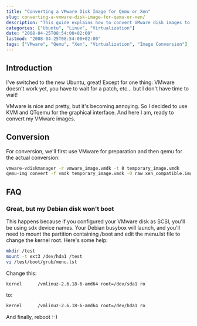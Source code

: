 ```yaml
---
title: "Converting a VMware Disk Image for Qemu or Xen"
slug: converting-a-vmware-disk-image-for-qemu-or-xen/
description: "This guide explains how to convert VMware disk images to be compatible with Qemu or Xen virtualization platforms."
categories: ["Ubuntu", "Linux", "Virtualization"]
date: "2008-04-25T08:54:00+02:00"
lastmod: "2008-04-25T08:54:00+02:00"
tags: ["VMware", "Qemu", "Xen", "Virtualization", "Image Conversion"]
---
```


## Introduction

I've switched to the new Ubuntu, great! Except for one thing: VMware doesn't work yet, you have to wait for a patch, etc... but I don't have time to wait!

VMware is nice and pretty, but it's becoming annoying. So I decided to use KVM and QTqemu for the graphical interface. And here I am, ready to convert my VMware images.

## Conversion

For conversion, we'll first use VMware for preparation and then qemu for the actual conversion:

```bash
vmware-vdiskmanager -r vmware_image.vmdk -t 0 temporary_image.vmdk
qemu-img convert -f vmdk temporary_image.vmdk -O raw xen_compatible.img
```

## FAQ

### Great, but my Debian disk won't boot

This happens because if you configured your VMware disk as SCSI, you'll be using sdx device names. Your Debian busybox will launch, and you'll need to mount the partition containing /boot and edit the menu.lst file to change the kernel root. Here's some help:

```bash
mkdir /test
mount -t ext3 /dev/hda1 /test
vi /test/boot/grub/menu.lst
```

Change this:

```bash
kernel		/vmlinuz-2.6.18-6-amd64 root=/dev/sda1 ro
```

to:

```bash
kernel		/vmlinuz-2.6.18-6-amd64 root=/dev/hda1 ro
```

And finally, reboot :-)
